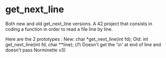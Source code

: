 # get_next_line

Both new and old get_next_line versions.
A 42 project that consists in coding a function in order to read a file line by line.

Here are the 2 prototypes :
New: char	*get_next_line(int fd);
Old: int	get_next_line(int fd, char **line); (/!\ Doesn't get the '\n' at end of line and doesn't pass Norminette v3)
